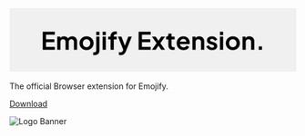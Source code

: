 <p align="center">
<img alt="Logo Banner" src="https://raw.githubusercontent.com/open-emojify/emojify-extension/main/banner/banner.svg?sanitize=true"/>
<br/>

<div align="left">The official Browser extension for Emojify.</div>
<div align="left">

[Download](https://github.com/open-emojify/emojify-extension/tree/main/extension)

<img alt="Logo Banner" src="https://raw.githubusercontent.com/open-emojify/emojify-extension/main/preview/preview.gif"/>